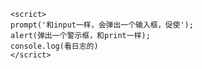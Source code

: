 
```javasprict
<scrict>
prompt('和input一样，会弹出一个输入框，促使');
alert(弹出一个警示框，和print一样);
console.log(看日志的)
</scrict>
```



 
 